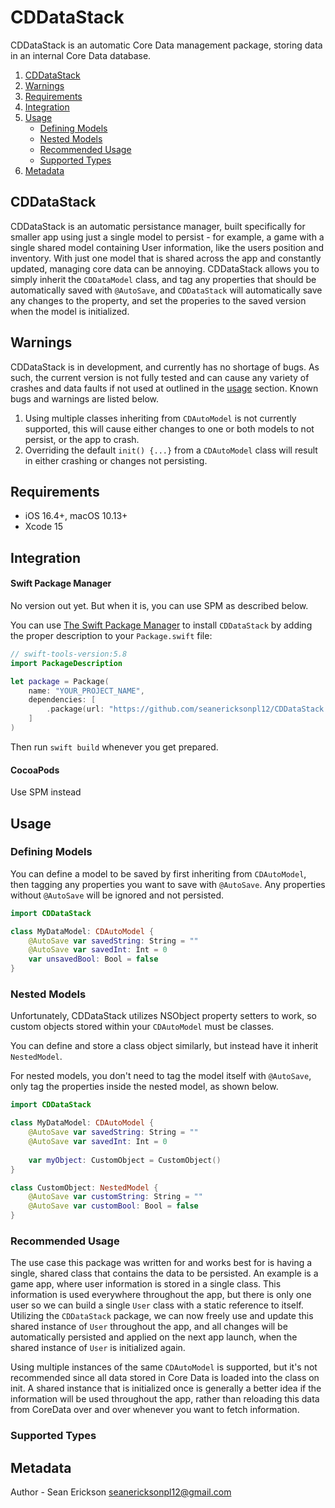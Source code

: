# CDDataStack

CDDataStack is an automatic Core Data management package, storing data in an internal Core Data database.

1. [CDDataStack](#cddatastack)
2. [Warnings](#warnings)
3. [Requirements](#requirements)
4. [Integration](#integration)
5. [Usage](#usage)
    - [Defining Models](#defining-models)
    - [Nested Models](#nested-models)
    - [Recommended Usage](#recommended-usage)
    - [Supported Types](#supported-types)
6. [Metadata](#metadata)

## CDDataStack

CDDataStack is an automatic persistance manager, built specifically for smaller app using just a single model to persist - for example, a game with a single shared model containing User information, like the users position and inventory.  With just one model that is shared across the app and constantly updated, managing core data can be annoying.  CDDataStack allows you to simply inherit the `CDDataModel` class, and tag any properties that should be automatically saved with `@AutoSave`, and `CDDataStack` will automatically save any changes to the property, and set the properies to the saved version when the model is initialized.
                                                                            
## Warnings

CDDataStack is in development, and currently has no shortage of bugs.  As such, the current version is not fully tested and can cause any variety of crashes and data faults if not used at outlined in the [usage](#usage) section.  Known bugs and warnings are listed below.

1. Using multiple classes inheriting from `CDAutoModel` is not currently supported, this will cause either changes to one or both models to not persist, or the app to crash.
2. Overriding the default `init() {...}` from a `CDAutoModel` class will result in either crashing or changes not persisting.

## Requirements

- iOS 16.4+, macOS 10.13+
- Xcode 15

## Integration

#### Swift Package Manager

No version out yet.  But when it is, you can use SPM as described below.

You can use [The Swift Package Manager](https://swift.org/package-manager) to install `CDDataStack` by adding the proper description to your `Package.swift` file:

```swift
// swift-tools-version:5.8
import PackageDescription

let package = Package(
    name: "YOUR_PROJECT_NAME",
    dependencies: [
        .package(url: "https://github.com/seanericksonpl12/CDDataStack.git", from: "1.0.0"),
    ]
)
```
Then run `swift build` whenever you get prepared.

#### CocoaPods

Use SPM instead

## Usage

### Defining Models

You can define a model to be saved by first inheriting from `CDAutoModel`, then tagging any properties you want to save with `@AutoSave`.  Any properties without `@AutoSave` will be ignored and not persisted.

```swift
import CDDataStack

class MyDataModel: CDAutoModel {
    @AutoSave var savedString: String = ""
    @AutoSave var savedInt: Int = 0
    var unsavedBool: Bool = false
}
```

### Nested Models

Unfortunately, CDDataStack utilizes NSObject property setters to work, so custom objects stored within your `CDAutoModel` must be classes.

You can define and store a class object similarly, but instead have it inherit `NestedModel`.

For nested models, you don't need to tag the model itself with `@AutoSave`, only tag the properties inside the nested model, as shown below.

```swift
import CDDataStack

class MyDataModel: CDAutoModel {
    @AutoSave var savedString: String = ""
    @AutoSave var savedInt: Int = 0
    
    var myObject: CustomObject = CustomObject()
}

class CustomObject: NestedModel {
    @AutoSave var customString: String = ""
    @AutoSave var customBool: Bool = false
}
```

### Recommended Usage

The use case this package was written for and works best for is having a single, shared class that contains the data to be persisted.  An example is a game app, where user information is stored in a single class.  This information is used everywhere throughout the app, but there is only one user so we can build a single `User` class with a static reference to itself.  Utilizing the `CDDataStack` package, we can now freely use and update this shared instance of `User` throughout the app, and all changes will be automatically persisted and applied on the next app launch, when the shared instance of `User` is initialized again.

Using multiple instances of the same `CDAutoModel` is supported, but it's not recommended since all data stored in Core Data is loaded into the class on init. A shared instance that is initialized once is generally a better idea if the information will be used throughout the app, rather than reloading this data from CoreData over and over whenever you want to fetch information.

### Supported Types



## Metadata

Author - Sean Erickson
seanericksonpl12@gmail.com
